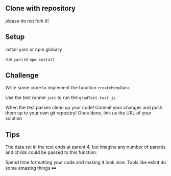 ## Clone with repository
please do not fork it!

## Setup
install yarn or npm globally

run `yarn` or `npm install`

## Challenge
Write some code to implement the function `createMenuData`

Use the test runner `jest` to run the `gradTest.test.js`

When the test passes clean up your code!
Commit your changes and push them up to your own git repositry!
Once done, link us the URL of your solution

## Tips

The data set in the test ends at parent 4, but imagine any number of parents and childs could be passed to this function.

Spend time formatting your code and making it look nice.
Tools like eslint do some amazing things 🕶
